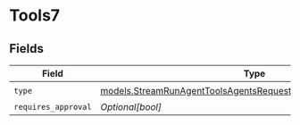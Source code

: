 # Tools7


## Fields

| Field                                                                                                                                    | Type                                                                                                                                     | Required                                                                                                                                 | Description                                                                                                                              |
| ---------------------------------------------------------------------------------------------------------------------------------------- | ---------------------------------------------------------------------------------------------------------------------------------------- | ---------------------------------------------------------------------------------------------------------------------------------------- | ---------------------------------------------------------------------------------------------------------------------------------------- |
| `type`                                                                                                                                   | [models.StreamRunAgentToolsAgentsRequestRequestBodySettings7Type](../models/streamrunagenttoolsagentsrequestrequestbodysettings7type.md) | :heavy_check_mark:                                                                                                                       | N/A                                                                                                                                      |
| `requires_approval`                                                                                                                      | *Optional[bool]*                                                                                                                         | :heavy_minus_sign:                                                                                                                       | N/A                                                                                                                                      |
